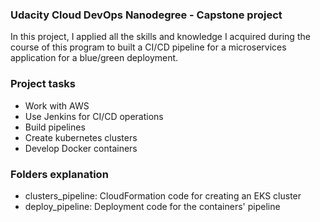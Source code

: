 ### Udacity Cloud DevOps Nanodegree - Capstone project
In this project, I applied all the skills and knowledge I acquired during the course of this program to
built a CI/CD pipeline for a microservices application for a blue/green deployment. 

### Project tasks
* Work with AWS
* Use Jenkins for CI/CD operations
* Build pipelines
* Create kubernetes clusters
* Develop Docker containers

### Folders explanation
* clusters_pipeline: CloudFormation code for creating an EKS cluster
* deploy_pipeline: Deployment code for the containers' pipeline
